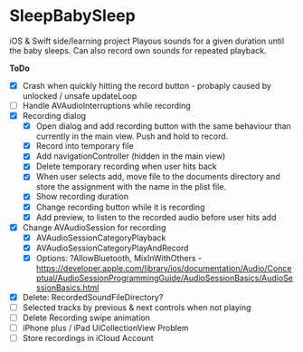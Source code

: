 # SleepBabySleep
iOS & Swift side/learning project
Playous sounds for a given duration until the baby sleeps. Can also record own sounds for repeated playback.

**ToDo**
- [X] Crash when quickly hitting the record button - probaply caused by unlocked / unsafe updateLoop
- [ ] Handle AVAudioInterruptions while recording
- [X] Recording dialog
	- [X] Open dialog and add recording button with the same behaviour than currently in the main view. Push and hold to record. 
	- [X] Record into temporary file 
	- [X] Add navigationController (hidden in the main view) 
	- [X] Delete temporary recording when user hits back 
	- [X] When user selects add, move file to the documents directory and store the assignment with the name in the plist file. 
	- [X] Show recording duration 
	- [X] Change recording button while it is recording 
	- [X] Add preview, to listen to the recorded audio before user hits add 
- [X] Change AVAudioSession for recording
	- [X] AVAudioSessionCategoryPlayback 
	 -[X] AVAudioSessionCategoryPlayAndRecord 
	- [X] Options: ?AllowBluetooth, MixInWithOthers - https://developer.apple.com/library/ios/documentation/Audio/Conceptual/AudioSessionProgrammingGuide/AudioSessionBasics/AudioSessionBasics.html
- [X] Delete: RecordedSoundFileDirectory? 
- [ ] Selected tracks by previous & next controls when not playing 
- [ ] Delete Recording swipe animation 
- [ ] iPhone plus / iPad UiCollectionView Problem 
- [ ] Store recordings in iCloud Account 
